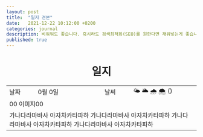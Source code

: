```yaml
---
layout: post
title:  "일지 견본"
date:   2021-12-22 10:12:00 +0200
categories: journal
description: 비워둬도 좋습니다. 혹시라도 검색최적화(SEO)를 원한다면 채워넣는게 좋습니다.
published: true
---
```

 
<h1 style='text-align:center;font-weight:bold;'>일지</h1>

<table>

  <tr>
    <td style="width: 15%;" >날짜</td>
    <td style="width: 35%;" >0월 0일</td>
    <td style="width: 15%;" >날씨</td>
    <td style="width: 35%;" >&#127780; &#127781; &#127783; &#127784; () </td>
  </tr>
  <tr><td colspan=4> 00 이미지00 </td></tr>
  <tr><td colspan=4 class="notes">가나다라마바사 아자차카타파하 가나다라마바사 아자차카타파하 가나다라마바사 아자차카타파하 가나다라마바사 아자차카타파하</td></tr>
</table>




